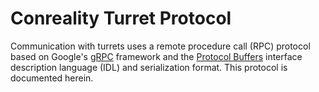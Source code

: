 # Conreality Turret Protocol

Communication with turrets uses a remote procedure call (RPC) protocol based
on Google's [gRPC][] framework and the [Protocol Buffers][] interface
description language (IDL) and serialization format. This protocol is
documented herein.

[gRPC]:             https://en.wikipedia.org/wiki/GRPC
[Protocol Buffers]: https://en.wikipedia.org/wiki/Protocol_Buffers
